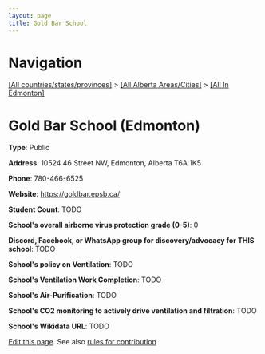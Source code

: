 ```yaml
---
layout: page
title: Gold Bar School
---
```

# Navigation

[[All countries/states/provinces]](../../..) > [[All Alberta Areas/Cities]](../..) > [[All In Edmonton]](..)

# Gold Bar School (Edmonton)

**Type**: Public

**Address**: 10524 46 Street NW, Edmonton, Alberta T6A 1K5

**Phone**: 780-466-6525

**Website**: <https://goldbar.epsb.ca/>

**Student Count**: TODO

**School's overall airborne virus protection grade (0-5)**: 0

**Discord, Facebook, or WhatsApp group for discovery/advocacy for THIS school**: TODO

**School's policy on Ventilation**: TODO

**School's Ventilation Work Completion**: TODO

**School's Air-Purification**: TODO

**School's CO2 monitoring to actively drive ventilation and filtration**: TODO

**School's Wikidata URL**: TODO


[Edit this page](https://github.com/ventilate-schools/AB/edit/main/./Edmonton/Gold_Bar_School.md). See also [rules for contribution](../../../contribution-rules/)